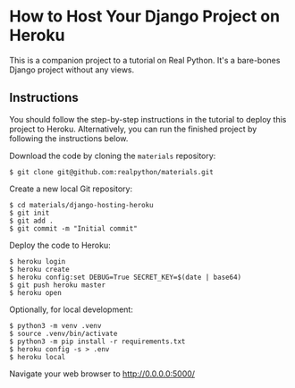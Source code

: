 # How to Host Your Django Project on Heroku

This is a companion project to a tutorial on Real Python. It's a bare-bones Django project without any views.

## Instructions

You should follow the step-by-step instructions in the tutorial to deploy this project to Heroku. Alternatively, you can run the finished project by following the instructions below.

Download the code by cloning the `materials` repository:

```shell
$ git clone git@github.com:realpython/materials.git
```

Create a new local Git repository:

```shell
$ cd materials/django-hosting-heroku
$ git init
$ git add .
$ git commit -m "Initial commit"
```

Deploy the code to Heroku:

```shell
$ heroku login
$ heroku create
$ heroku config:set DEBUG=True SECRET_KEY=$(date | base64)
$ git push heroku master
$ heroku open
```

Optionally, for local development:

```shell
$ python3 -m venv .venv
$ source .venv/bin/activate
$ python3 -m pip install -r requirements.txt
$ heroku config -s > .env
$ heroku local
```

Navigate your web browser to <http://0.0.0.0:5000/>
